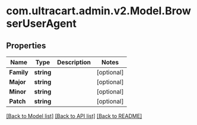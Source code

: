 # com.ultracart.admin.v2.Model.BrowserUserAgent
## Properties

Name | Type | Description | Notes
------------ | ------------- | ------------- | -------------
**Family** | **string** |  | [optional] 
**Major** | **string** |  | [optional] 
**Minor** | **string** |  | [optional] 
**Patch** | **string** |  | [optional] 


[[Back to Model list]](../README.md#documentation-for-models) [[Back to API list]](../README.md#documentation-for-api-endpoints) [[Back to README]](../README.md)

